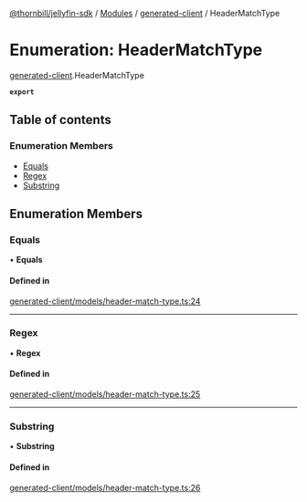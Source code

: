 [@thornbill/jellyfin-sdk](../README.md) / [Modules](../modules.md) / [generated-client](../modules/generated_client.md) / HeaderMatchType

# Enumeration: HeaderMatchType

[generated-client](../modules/generated_client.md).HeaderMatchType

**`export`**

## Table of contents

### Enumeration Members

- [Equals](generated_client.HeaderMatchType.md#equals)
- [Regex](generated_client.HeaderMatchType.md#regex)
- [Substring](generated_client.HeaderMatchType.md#substring)

## Enumeration Members

### Equals

• **Equals**

#### Defined in

[generated-client/models/header-match-type.ts:24](https://github.com/thornbill/jellyfin-sdk-typescript/blob/03092f3/src/generated-client/models/header-match-type.ts#L24)

___

### Regex

• **Regex**

#### Defined in

[generated-client/models/header-match-type.ts:25](https://github.com/thornbill/jellyfin-sdk-typescript/blob/03092f3/src/generated-client/models/header-match-type.ts#L25)

___

### Substring

• **Substring**

#### Defined in

[generated-client/models/header-match-type.ts:26](https://github.com/thornbill/jellyfin-sdk-typescript/blob/03092f3/src/generated-client/models/header-match-type.ts#L26)
